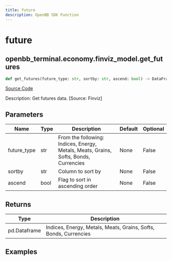 ```yaml
---
title: future
description: OpenBB SDK Function
---
```


# future

## openbb_terminal.economy.finviz_model.get_futures

```python title='openbb_terminal/economy/finviz_model.py'
def get_futures(future_type: str, sortby: str, ascend: bool) -> DataFrame
```
[Source Code](https://github.com/OpenBB-finance/OpenBBTerminal/tree/main/openbb_terminal/economy/finviz_model.py#L188)

Description: Get futures data. [Source: Finviz]

## Parameters

| Name | Type | Description | Default | Optional |
| ---- | ---- | ----------- | ------- | -------- |
| future_type | str | From the following: Indices, Energy, Metals, Meats, Grains, Softs, Bonds, Currencies | None | False |
| sortby | str | Column to sort by | None | False |
| ascend | bool | Flag to sort in ascending order | None | False |

## Returns

| Type | Description |
| ---- | ----------- |
| pd.Dataframe | Indices, Energy, Metals, Meats, Grains, Softs, Bonds, Currencies |

## Examples

